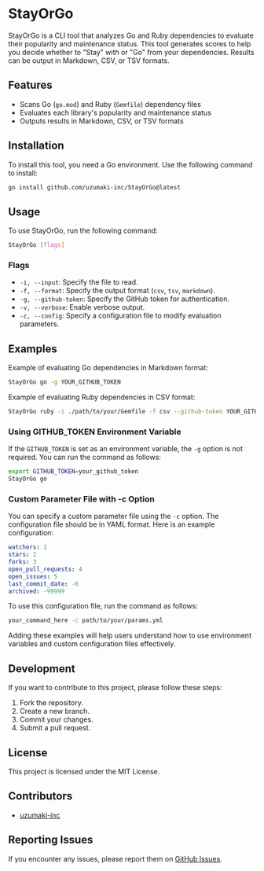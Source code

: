 # StayOrGo

StayOrGo is a CLI tool that analyzes Go and Ruby dependencies to evaluate their popularity and maintenance status. This tool generates scores to help you decide whether to "Stay" with or "Go" from your dependencies. Results can be output in Markdown, CSV, or TSV formats.

## Features

- Scans Go (`go.mod`) and Ruby (`Gemfile`) dependency files
- Evaluates each library's popularity and maintenance status
- Outputs results in Markdown, CSV, or TSV formats

## Installation

To install this tool, you need a Go environment. Use the following command to install:

```bash
go install github.com/uzumaki-inc/StayOrGo@latest
```

## Usage

To use StayOrGo, run the following command:

```bash
StayOrGo [flags]
```


### Flags

- `-i, --input`: Specify the file to read.
- `-f, --format`: Specify the output format (`csv`, `tsv`, `markdown`).
- `-g, --github-token`: Specify the GitHub token for authentication.
- `-v, --verbose`: Enable verbose output.
- `-c, --config`: Specify a configuration file to modify evaluation parameters.

## Examples

Example of evaluating Go dependencies in Markdown format:

```bash
StayOrGo go -g YOUR_GITHUB_TOKEN
```

Example of evaluating Ruby dependencies in CSV format:

```bash
StayOrGo ruby -i ./path/to/your/Gemfile -f csv --github-token YOUR_GITHUB_TOKEN
```

### Using GITHUB_TOKEN Environment Variable

If the `GITHUB_TOKEN` is set as an environment variable, the `-g` option is not required. You can run the command as follows:

```bash
export GITHUB_TOKEN=your_github_token
StayOrGo go
```

### Custom Parameter File with -c Option

You can specify a custom parameter file using the `-c` option. The configuration file should be in YAML format. Here is an example configuration:

```yaml
watchers: 1
stars: 2
forks: 3
open_pull_requests: 4
open_issues: 5
last_commit_date: -6
archived: -99999
```

To use this configuration file, run the command as follows:

```bash
your_command_here -c path/to/your/params.yml
```
Adding these examples will help users understand how to use environment variables and custom configuration files effectively.



## Development

If you want to contribute to this project, please follow these steps:

1. Fork the repository.
2. Create a new branch.
3. Commit your changes.
4. Submit a pull request.

## License

This project is licensed under the MIT License.

## Contributors

- [uzumaki-inc](https://github.com/uzumaki-inc)

## Reporting Issues

If you encounter any issues, please report them on [GitHub Issues](https://github.com/uzumaki-inc/StayOrGo/issues).
